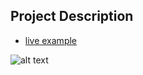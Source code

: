 ## Project Description

* [live example](https://tae898.github.io/website-templates/funky-cool-blue/)

![alt text](https://github.com/learning-zone/Website-Templates/blob/master/assets/FunkyCoolBlue.png "FunkyCoolBlue")
